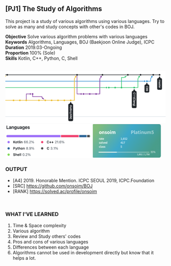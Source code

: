 
## [PJ1] The Study of Algorithms

This project is a study of various algorithms using various languages. Try to solve as many and study concepts with other's codes in BOJ.

**Objective** Solve various algorithm problems with various languages<br>
**Keywords** Algorithms, Languages, BOJ (Baekjoon Online Judge), ICPC<br>
**Duration** 2019.03-Ongoing<br>
**Proportion** 100% (Sole)<br>
**Skills** Kotlin, C++, Python, C, Shell

<br>

<img src="./assets/pj01-1.png" style="zoom:100%;" />
<img src="./assets/pj01-2.png" style="zoom:44%;" />   <img src="./assets/pj01-3.png" style="zoom:21%;" />

<br>

### OUTPUT

- [A4] 2019. Honorable Mention. ICPC SEOUL 2019, ICPC.Foundation
- [SRC] https://github.com/onsoim/BOJ
- [RANK] https://solved.ac/profile/onsoim

<br>

### WHAT I'VE LEARNED

1. Time & Space complexity
2. Various algorithm
3. Review and Study others' codes
4. Pros and cons of various languages
5. Differences between each language
6. Algorithms cannot be used in development directly but know that it helps a lot.
